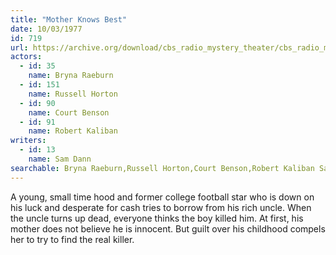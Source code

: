```yaml
---
title: "Mother Knows Best"
date: 10/03/1977
id: 719
url: https://archive.org/download/cbs_radio_mystery_theater/cbs_radio_mystery_theater-0701-0750.zip/cbs_radio_mystery_theater-0701-0750%2Fcbsrmt_0719_mother_knows_best.mp3
actors:  
  - id: 35
    name: Bryna Raeburn  
  - id: 151
    name: Russell Horton  
  - id: 90
    name: Court Benson  
  - id: 91
    name: Robert Kaliban
writers:  
  - id: 13
    name: Sam Dann
searchable: Bryna Raeburn,Russell Horton,Court Benson,Robert Kaliban Sam Dann
---
```

A young, small time hood and former college football star who is down on his luck and desperate for cash tries to borrow from his rich uncle. When the uncle turns up dead, everyone thinks the boy killed him. At first, his mother does not believe he is innocent. But guilt over his childhood compels her to try to find the real killer.